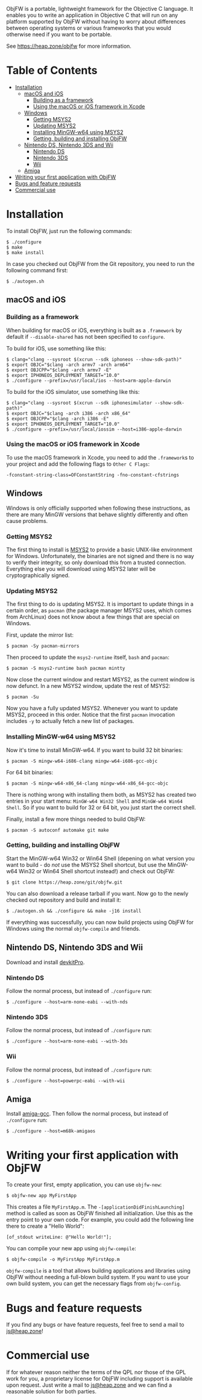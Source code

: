 ObjFW is a portable, lightweight framework for the Objective C language. It
enables you to write an application in Objective C that will run on any
platform supported by ObjFW without having to worry about differences between
operating systems or various frameworks that you would otherwise need if you
want to be portable.

See https://heap.zone/objfw for more information.


Table of Contents
=================

 * [Installation](#installation)
   * [macOS and iOS](#macos-and-ios)
     * [Building as a framework](#building-as-a-framework)
     * [Using the macOS or iOS framework in Xcode](#using-the-macos-or-ios-framework-in-xcode)
   * [Windows](#windows)
     * [Getting MSYS2](#getting-msys2)
     * [Updating MSYS2](#updating-msys2)
     * [Installing MinGW-w64 using MSYS2](#installing-mingw-w64-using-msys2)
     * [Getting, building and installing ObjFW](#getting-building-and-installing-objfw)
   * [Nintendo DS, Nintendo 3DS and Wii](#nintendo-ds-nintendo-3ds-and-wii)
     * [Nintendo DS](#nintendo-ds)
     * [Nintendo 3DS](#nintendo-3ds)
     * [Wii](#wii)
   * [Amiga](#amiga)
 * [Writing your first application with ObjFW](#writing-your-first-application-with-objfw)
 * [Bugs and feature requests](#bugs-and-feature-requests)
 * [Commercial use](#commercial-use)


Installation
============

  To install ObjFW, just run the following commands:

    $ ./configure
    $ make
    $ make install

  In case you checked out ObjFW from the Git repository, you need to run the
  following command first:

    $ ./autogen.sh

macOS and iOS
-------------

### Building as a framework

  When building for macOS or iOS, everything is built as a `.framework` by
  default if `--disable-shared` has not been specified to `configure`.

  To build for iOS, use something like this:

    $ clang="clang --sysroot $(xcrun --sdk iphoneos --show-sdk-path)"
    $ export OBJC="$clang -arch armv7 -arch arm64"
    $ export OBJCPP="$clang -arch armv7 -E"
    $ export IPHONEOS_DEPLOYMENT_TARGET="10.0"
    $ ./configure --prefix=/usr/local/ios --host=arm-apple-darwin

  To build for the iOS simulator, use something like this:

    $ clang="clang --sysroot $(xcrun --sdk iphonesimulator --show-sdk-path)"
    $ export OBJC="$clang -arch i386 -arch x86_64"
    $ export OBJCPP="$clang -arch i386 -E"
    $ export IPHONEOS_DEPLOYMENT_TARGET="10.0"
    $ ./configure --prefix=/usr/local/iossim --host=i386-apple-darwin

### Using the macOS or iOS framework in Xcode

  To use the macOS framework in Xcode, you need to add the `.framework`s to
  your project and add the following flags to `Other C Flags`:

    -fconstant-string-class=OFConstantString -fno-constant-cfstrings

Windows
-------

  Windows is only officially supported when following these instructions, as
  there are many MinGW versions that behave slightly differently and often
  cause problems.

### Getting MSYS2

  The first thing to install is [MSYS2](https://www.msys2.org) to provide a
  basic UNIX-like environment for Windows. Unfortunately, the binaries are not
  signed and there is no way to verify their integrity, so only download this
  from a trusted connection. Everything else you will download using MSYS2
  later will be cryptographically signed.

### Updating MSYS2

  The first thing to do is updating MSYS2. It is important to update things in
  a certain order, as `pacman` (the package manager MSYS2 uses, which comes
  from ArchLinux) does not know about a few things that are special on Windows.

  First, update the mirror list:

    $ pacman -Sy pacman-mirrors

  Then proceed to update the `msys2-runtime` itself, `bash` and `pacman`:

    $ pacman -S msys2-runtime bash pacman mintty

  Now close the current window and restart MSYS2, as the current window is now
  defunct. In a new MSYS2 window, update the rest of MSYS2:

    $ pacman -Su

  Now you have a fully updated MSYS2. Whenever you want to update MSYS2,
  proceed in this order. Notice that the first `pacman` invocation includes
  `-y` to actually fetch a new list of packages.

### Installing MinGW-w64 using MSYS2

  Now it's time to install MinGW-w64. If you want to build 32 bit binaries:

    $ pacman -S mingw-w64-i686-clang mingw-w64-i686-gcc-objc

  For 64 bit binaries:

    $ pacman -S mingw-w64-x86_64-clang mingw-w64-x86_64-gcc-objc

  There is nothing wrong with installing them both, as MSYS2 has created two
  entries in your start menu: `MinGW-w64 Win32 Shell` and `MinGW-w64 Win64
  Shell`. So if you want to build for 32 or 64 bit, you just start the correct
  shell.

  Finally, install a few more things needed to build ObjFW:

    $ pacman -S autoconf automake git make

### Getting, building and installing ObjFW

  Start the MinGW-w64 Win32 or Win64 Shell (depening on what version you want
  to build - do *not* use the MSYS2 Shell shortcut, but use the MinGW-w64 Win32
  or Win64 Shell shortcut instead!) and check out ObjFW:

    $ git clone https://heap.zone/git/objfw.git

  You can also download a release tarball if you want. Now go to the newly
  checked out repository and build and install it:

    $ ./autogen.sh && ./configure && make -j16 install

  If everything was successfully, you can now build projects using ObjFW for
  Windows using the normal `objfw-compile` and friends.

Nintendo DS, Nintendo 3DS and Wii
---------------------------------

  Download and install [devkitPro](https://devkitpro.org/wiki/Getting_Started).

### Nintendo DS

  Follow the normal process, but instead of `./configure` run:

    $ ./configure --host=arm-none-eabi --with-nds

### Nintendo 3DS

  Follow the normal process, but instead of `./configure` run:

    $ ./configure --host=arm-none-eabi --with-3ds

### Wii

  Follow the normal process, but instead of `./configure` run:

    $ ./configure --host=powerpc-eabi --with-wii

Amiga
-----

  Install [amiga-gcc](https://github.com/bebbo/amiga-gcc). Then follow the
  normal process, but instead of `./configure` run:

    $ ./configure --host=m68k-amigaos


Writing your first application with ObjFW
=========================================

  To create your first, empty application, you can use `objfw-new`:

    $ objfw-new app MyFirstApp

  This creates a file `MyFirstApp.m`. The `-[applicationDidFinishLaunching]`
  method is called as soon as ObjFW finished all initialization. Use this as
  the entry point to your own code. For example, you could add the following
  line there to create a "Hello World":

    [of_stdout writeLine: @"Hello World!"];

  You can compile your new app using `objfw-compile`:

    $ objfw-compile -o MyFirstApp MyFirstApp.m

  `objfw-compile` is a tool that allows building applications and libraries
  using ObjFW without needing a full-blown build system. If you want to use
  your own build system, you can get the necessary flags from `objfw-config`.


Bugs and feature requests
=========================

  If you find any bugs or have feature requests, feel free to send a mail to
  js@heap.zone!


Commercial use
==============

  If for whatever reason neither the terms of the QPL nor those of the GPL work
  for you, a proprietary license for ObjFW including support is available upon
  request. Just write a mail to js@heap.zone and we can find a reasonable
  solution for both parties.
